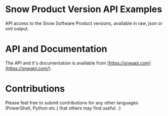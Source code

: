# Snow Product Version API Examples
API access to the Snow Software Product versions, available in raw, json or xml output.

# API and Documentation
The API and it's documentation is available from [https://snwapi.com](https://snwapi.com/).

# Contributions
Please feel free to submit contributions for any other languages (PowerShell, Python etc.) that others may find useful. :) 
